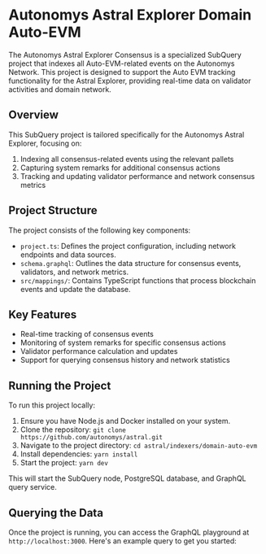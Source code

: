 # Autonomys Astral Explorer Domain Auto-EVM

The Autonomys Astral Explorer Consensus is a specialized SubQuery project that indexes all Auto-EVM-related events on the Autonomys Network. This project is designed to support the Auto EVM tracking functionality for the Astral Explorer, providing real-time data on validator activities and domain network.

## Overview

This SubQuery project is tailored specifically for the Autonomys Astral Explorer, focusing on:

1. Indexing all consensus-related events using the relevant pallets
2. Capturing system remarks for additional consensus actions
3. Tracking and updating validator performance and network consensus metrics

## Project Structure

The project consists of the following key components:

- `project.ts`: Defines the project configuration, including network endpoints and data sources.
- `schema.graphql`: Outlines the data structure for consensus events, validators, and network metrics.
- `src/mappings/`: Contains TypeScript functions that process blockchain events and update the database.

## Key Features

- Real-time tracking of consensus events
- Monitoring of system remarks for specific consensus actions
- Validator performance calculation and updates
- Support for querying consensus history and network statistics

## Running the Project

To run this project locally:

1. Ensure you have Node.js and Docker installed on your system.
2. Clone the repository: `git clone https://github.com/autonomys/astral.git`
3. Navigate to the project directory: `cd astral/indexers/domain-auto-evm`
4. Install dependencies: `yarn install`
5. Start the project: `yarn dev`

This will start the SubQuery node, PostgreSQL database, and GraphQL query service.

## Querying the Data

Once the project is running, you can access the GraphQL playground at `http://localhost:3000`. Here's an example query to get you started:
